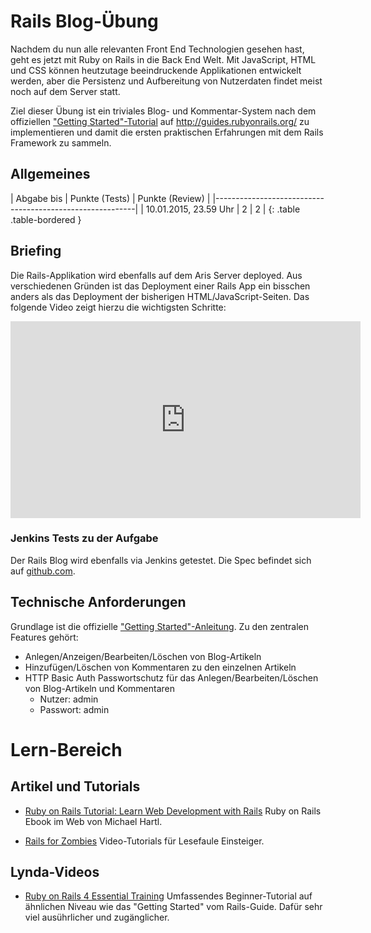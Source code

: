 # Rails Blog-Übung

Nachdem du nun alle relevanten Front End Technologien gesehen hast, geht es jetzt mit Ruby on Rails in die
Back End Welt. Mit JavaScript, HTML und CSS können heutzutage beeindruckende Applikationen entwickelt werden,
aber die Persistenz und Aufbereitung von Nutzerdaten findet meist noch auf dem Server statt.

Ziel dieser Übung ist ein triviales Blog- und Kommentar-System nach dem offiziellen
["Getting Started"-Tutorial](http://guides.rubyonrails.org/getting_started.html) auf <http://guides.rubyonrails.org/>
zu implementieren und damit die ersten praktischen Erfahrungen mit dem Rails Framework zu sammeln.


## Allgemeines

| Abgabe bis            | Punkte (Tests) | Punkte (Review) |
|----------------------------------------------------------|
| 10.01.2015, 23.59 Uhr | 2              | 2               |
{: .table .table-bordered }


## Briefing

Die Rails-Applikation wird ebenfalls auf dem Aris Server deployed. Aus verschiedenen Gründen ist das Deployment
einer Rails App ein bisschen anders als das Deployment der bisherigen HTML/JavaScript-Seiten.
Das folgende Video zeigt hierzu die wichtigsten Schritte:

<iframe width="560" height="315" src="https://www.youtube-nocookie.com/embed/uMpOxGj8EGs?rel=0" frameborder="0" allowfullscreen></iframe>


### Jenkins Tests zu der Aufgabe

Der Rails Blog wird ebenfalls via Jenkins getestet. Die Spec befindet sich auf
[github.com](https://github.com/HTW-Webtech/ai-webtech-functional-tests/blob/master/spec/exercises/exercise_4_spec.rb).


## Technische Anforderungen

Grundlage ist die offizielle ["Getting Started"-Anleitung](http://guides.rubyonrails.org/getting_started.html). Zu den zentralen Features gehört:

* Anlegen/Anzeigen/Bearbeiten/Löschen von Blog-Artikeln
* Hinzufügen/Löschen von Kommentaren zu den einzelnen Artikeln
* HTTP Basic Auth Passwortschutz für das Anlegen/Bearbeiten/Löschen von Blog-Artikeln und Kommentaren
  * Nutzer: admin
  * Passwort: admin


# Lern-Bereich

## Artikel und Tutorials

* [Ruby on Rails Tutorial: Learn Web Development with Rails](https://www.railstutorial.org/book) Ruby on Rails Ebook
  im Web von Michael Hartl.

* [Rails for Zombies](http://railsforzombies.org/) Video-Tutorials für Lesefaule Einsteiger.


## Lynda-Videos

* [Ruby on Rails 4 Essential Training](http://www.lynda.com/Ruby-Rails-tutorials/Ruby-Rails-4-Essential-Training/139989-2.html)
  Umfassendes Beginner-Tutorial auf ähnlichen Niveau wie das "Getting Started" vom Rails-Guide. Dafür sehr viel
  ausührlicher und zugänglicher.
